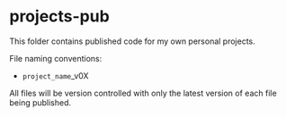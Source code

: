 # projects-pub
This folder contains published code for my own personal projects.

File naming conventions:

- `project_name`_v0X

All files will be version controlled with only the latest version of each file being published.
